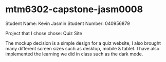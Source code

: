 # mtm6302-capstone-jasm0008

Student Name: Kevin Jasmin
Student Number: 040956879

Project that I chose chose: Quiz Site

The mockup decision is a simple design for a quiz website, I also brought many different screen sizes such as desktop, mobile & tablet. I have also implemented the learning we did in class such as the dark mode.
